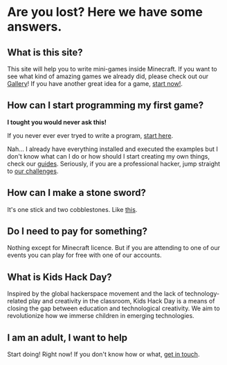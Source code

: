# Are you lost? Here we have some answers.

## What is this site?

This site will help you to write mini-games inside Minecraft. If you want to see what kind of amazing games we already did, please check out our [Gallery](gallery.md)! If you have another great idea for a game, [start now!](getting-started.md).

## How can I start programming my first game?

**I tought you would never ask this!**

If you never ever ever tryed to write a program, [start here](get-started.md).

Nah... I already have everything installed and executed the examples but I don't know what can I do or how should I start creating my own things, check our [guides](guides.md).
Seriously, if you are a professional hacker, jump straight to [our challenges](challenges.md).

## How can I make a stone sword?

It's one stick and two cobblestones. Like [this](http://minecraft.gamepedia.com/Sword).

## Do I need to pay for something?

Nothing except for Minecraft licence. But if you are attending to one of our events you can play for free with one of our accounts.

## What is Kids Hack Day?

Inspired by the global hackerspace movement and the lack of technology-related play and creativity in the classroom, Kids Hack Day is a means of closing the gap between education and technological creativity. We aim to revolutionize how we immerse children in emerging technologies.

## I am an adult, I want to help

Start doing! Right now! If you don't know how or what, [get in touch](http://www.kidshackday.com/#!sponsorship/c206o).